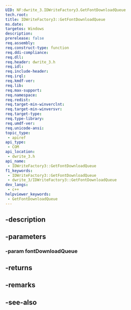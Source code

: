 ```yaml
---
UID: NF:dwrite_3.IDWriteFactory3.GetFontDownloadQueue
tech.root: 
title: IDWriteFactory3::GetFontDownloadQueue
ms.date: 
targetos: Windows
description: 
prerelease: false
req.assembly: 
req.construct-type: function
req.ddi-compliance: 
req.dll: 
req.header: dwrite_3.h
req.idl: 
req.include-header: 
req.irql: 
req.kmdf-ver: 
req.lib: 
req.max-support: 
req.namespace: 
req.redist: 
req.target-min-winverclnt: 
req.target-min-winversvr: 
req.target-type: 
req.type-library: 
req.umdf-ver: 
req.unicode-ansi: 
topic_type:
 - apiref
api_type:
 - COM
api_location:
 - dwrite_3.h
api_name:
 - IDWriteFactory3::GetFontDownloadQueue
f1_keywords:
 - IDWriteFactory3::GetFontDownloadQueue
 - dwrite_3/IDWriteFactory3::GetFontDownloadQueue
dev_langs:
 - c++
helpviewer_keywords:
 - GetFontDownloadQueue
---
```


## -description

## -parameters

### -param fontDownloadQueue

## -returns

## -remarks

## -see-also

